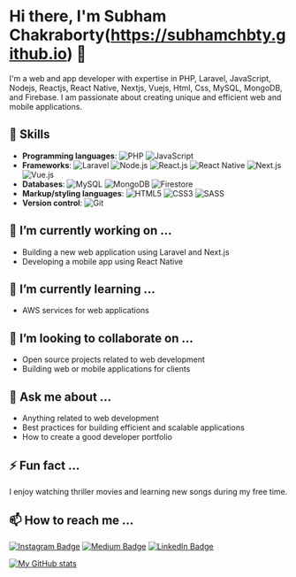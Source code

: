 # Hi there, I'm Subham Chakraborty(https://subhamchbty.github.io) 👋

I'm a web and app developer with expertise in PHP, Laravel, JavaScript, Nodejs, Reactjs, React Native, Nextjs, Vuejs, Html, Css, MySQL, MongoDB, and Firebase. I am passionate about creating unique and efficient web and mobile applications.

## 🚀 Skills

- **Programming languages**: 
  ![PHP](https://img.shields.io/badge/PHP-777BB4.svg?style=for-the-badge&logo=php&logoColor=white)
  ![JavaScript](https://img.shields.io/badge/JavaScript-F7DF1E.svg?style=for-the-badge&logo=javascript&logoColor=black)
- **Frameworks**: 
  ![Laravel](https://img.shields.io/badge/Laravel-FF2D20.svg?style=for-the-badge&logo=laravel&logoColor=white)
  ![Node.js](https://img.shields.io/badge/Node.js-43853D.svg?style=for-the-badge&logo=node.js&logoColor=white)
  ![React.js](https://img.shields.io/badge/React-61DAFB.svg?style=for-the-badge&logo=react&logoColor=black)
  ![React Native](https://img.shields.io/badge/React_Native-61DAFB.svg?style=for-the-badge&logo=react&logoColor=black)
  ![Next.js](https://img.shields.io/badge/Next.js-000000.svg?style=for-the-badge&logo=next.js&logoColor=white)
  ![Vue.js](https://img.shields.io/badge/Vue.js-4FC08D.svg?style=for-the-badge&logo=vue.js&logoColor=white)
- **Databases**: 
  ![MySQL](https://img.shields.io/badge/MySQL-4479A1.svg?style=for-the-badge&logo=mysql&logoColor=white)
  ![MongoDB](https://img.shields.io/badge/MongoDB-47A248.svg?style=for-the-badge&logo=mongodb&logoColor=white)
  ![Firestore](https://img.shields.io/badge/Firestore-FFCA28.svg?style=for-the-badge&logo=firebase&logoColor=black)
- **Markup/styling languages**: 
  ![HTML5](https://img.shields.io/badge/HTML5-E34F26.svg?style=for-the-badge&logo=html5&logoColor=white)
  ![CSS3](https://img.shields.io/badge/CSS3-1572B6.svg?style=for-the-badge&logo=css3&logoColor=white)
  ![SASS](https://img.shields.io/badge/SASS-CC6699.svg?style=for-the-badge&logo=sass&logoColor=white)
- **Version control**: 
  ![Git](https://img.shields.io/badge/Git-F05032.svg?style=for-the-badge&logo=git&logoColor=white)

## 🔭 I’m currently working on ...

- Building a new web application using Laravel and Next.js
- Developing a mobile app using React Native

## 🌱 I’m currently learning ...

- AWS services for web applications

## 👯 I’m looking to collaborate on ...

- Open source projects related to web development
- Building web or mobile applications for clients

## 💬 Ask me about ...

- Anything related to web development
- Best practices for building efficient and scalable applications
- How to create a good developer portfolio

## ⚡ Fun fact ...

I enjoy watching thriller movies and learning new songs during my free time.

## 📫 How to reach me ...

[![Instagram Badge](https://img.shields.io/badge/-instagram-%23E4405F?style=flat-square&logo=instagram&logoColor=white&link=https://www.instagram.com/subhamcby/)](https://www.instagram.com/your_username/)
[![Medium Badge](https://img.shields.io/badge/-medium-%2312100E?style=flat-square&logo=medium&logoColor=white&link=https://medium.com/@subhamchbt)](https://medium.com/@your_username)
[![LinkedIn Badge](https://img.shields.io/badge/-linkedin-%230077B5?style=flat-square&logo=linkedin&logoColor=white&link=https://www.linkedin.com/in/subham-chakraborty-sc/)](https://www.linkedin.com/in/your_username/)

[![My GitHub stats](https://github-readme-stats.vercel.app/api?username=subhamchbty)](https://github.com/anuraghazra/github-readme-stats)
